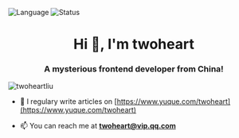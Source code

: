 ![Language](https://github-readme-stats.vercel.app/api/top-langs/?username=twoheartliu&layout=compact&hide=html)
![Status](https://github-readme-stats.vercel.app/api?username=twoheartliu&show_icons=true&icon_color=805AD5&text_color=718096&bg_color=ffffff&hide_title=true&line_height=20)

<h1 align="center">Hi 👋, I'm twoheart</h1>
<h3 align="center">A mysterious frontend developer from China!</h3>

<p align="left"> <img src="https://komarev.com/ghpvc/?username=twoheartliu" alt="twoheartliu" /> </p>

- 📝 I regulary write articles on [https://www.yuque.com/twoheart](https://www.yuque.com/twoheart)

- 📫 You can reach me at **twoheart@vip.qq.com**
